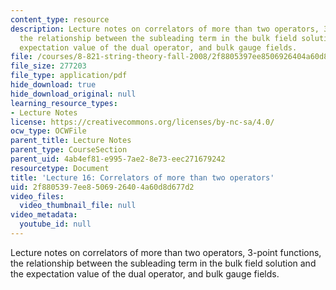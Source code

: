 ```yaml
---
content_type: resource
description: Lecture notes on correlators of more than two operators, 3-point functions,
  the relationship between the subleading term in the bulk field solution and the
  expectation value of the dual operator, and bulk gauge fields.
file: /courses/8-821-string-theory-fall-2008/2f8805397ee8506926404a60d8d677d2_lecture16.pdf
file_size: 277203
file_type: application/pdf
hide_download: true
hide_download_original: null
learning_resource_types:
- Lecture Notes
license: https://creativecommons.org/licenses/by-nc-sa/4.0/
ocw_type: OCWFile
parent_title: Lecture Notes
parent_type: CourseSection
parent_uid: 4ab4ef81-e995-7ae2-8e73-eec271679242
resourcetype: Document
title: 'Lecture 16: Correlators of more than two operators'
uid: 2f880539-7ee8-5069-2640-4a60d8d677d2
video_files:
  video_thumbnail_file: null
video_metadata:
  youtube_id: null
---
```

Lecture notes on correlators of more than two operators, 3-point functions, the relationship between the subleading term in the bulk field solution and the expectation value of the dual operator, and bulk gauge fields.